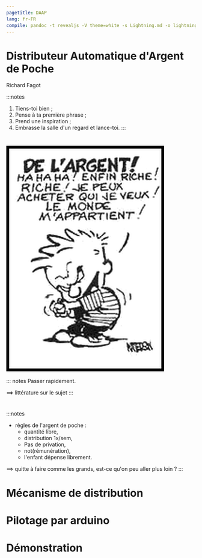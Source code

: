 ```yaml
---
pagetitle: DAAP
lang: fr-FR
compile: pandoc -t revealjs -V theme=white -s Lightning.md -o lightning.html --css=devfest.css 
---
```


<!-- Phrase d'introduction -->
# Distributeur Automatique d'Argent de Poche

Richard Fagot

:::notes
1. Tiens-toi bien ;
1. Pense à ta première phrase ;
1. Prend une inspiration ;
1. Embrasse la salle d'un regard et lance-toi.
:::


<!-- Extrait BD de Calvin & Hobbs-->
# 
![](assets/img/calvin.png)

::: notes
Passer rapidement.

==> littérature sur le sujet
:::

<!-- Courte introduction à l'argent de poche et genèse du projet -->
#

:::notes
- règles de l'argent de poche :
  - quantité libre,
  - distribution 1x/sem,
  - Pas de privation,
  - not(rémunération),
  - l'enfant dépense librement.

==> quitte à faire comme les grands, est-ce qu'on peu aller plus loin ?
:::

# Mécanisme de distribution


# Pilotage par arduino

# Démonstration